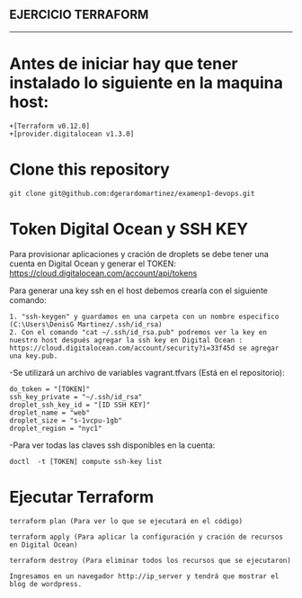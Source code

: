 ## EJERCICIO TERRAFORM
------------------------------------------------------------------------------------------------------------------------------------------------------------------------------------
# Antes de iniciar hay que tener instalado lo siguiente en la maquina host:
    +[Terraform v0.12.0]
    +[provider.digitalocean v1.3.0]

# Clone this repository
```
git clone git@github.com:dgerardomartinez/examenp1-devops.git
```
# Token Digital Ocean y SSH KEY

Para provisionar aplicaciones y cración de droplets se debe tener una cuenta en Digital Ocean y generar el TOKEN: https://cloud.digitalocean.com/account/api/tokens 

Para generar una key ssh en el host debemos crearla con el siguiente comando:

    1. "ssh-keygen" y guardamos en una carpeta con un nombre especifico (C:\Users\DenisG Martinez/.ssh/id_rsa)
    2. Con el comando "cat ~/.ssh/id_rsa.pub" podremos ver la key en nuestro host después agregar la ssh key en Digital Ocean : https://cloud.digitalocean.com/account/security?i=33f45d se agregar una key.pub.


-Se utilizará un archivo de variables vagrant.tfvars (Está en el repositorio):

    do_token = "[TOKEN]"
    ssh_key_private = "~/.ssh/id_rsa"
    droplet_ssh_key_id = "[ID SSH KEY]"
    droplet_name = "web"
    droplet_size = "s-1vcpu-1gb"
    droplet_region = "nyc1"

-Para ver todas las claves ssh disponibles en la cuenta:

    doctl  -t [TOKEN] compute ssh-key list

# Ejecutar Terraform

    terraform plan (Para ver lo que se ejecutará en el código)

    terraform apply (Para aplicar la configuración y cración de recursos en Digital Ocean)

    terraform destroy (Para eliminar todos los recursos que se ejecutaron)

    Ingresamos en un navegador http://ip_server y tendrá que mostrar el blog de wordpress.






